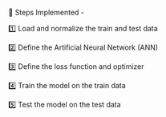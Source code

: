 🔷 Steps Implemented - 

1️⃣ Load and normalize the train and test data

2️⃣ Define the Artificial Neural Network (ANN)

3️⃣ Define the loss function and optimizer

4️⃣ Train the model on the train data

5️⃣ Test the model on the test data
